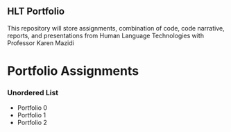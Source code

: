 ## HLT Portfolio
 This repository will store assignments, combination of code, code narrative, reports, and presentations from Human Language Technologies with Professor Karen Mazidi
# Portfolio Assignments 
### Unordered List

- Portfolio 0
- Portfolio 1
- Portfolio 2 
